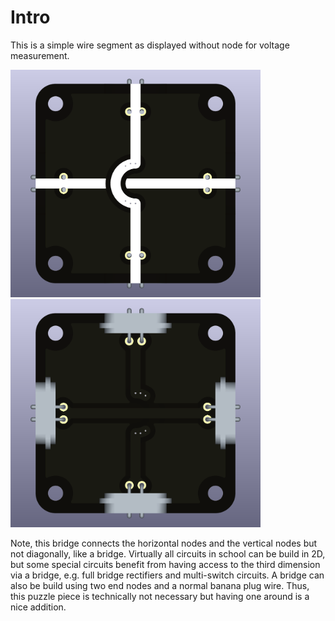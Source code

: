 # Intro  
This is a simple wire segment as displayed without node for voltage measurement.

<img src="wire-bridge_blank_TOP.png" alt="Circuit Diagram" width="400"> <img src="wire-bridge_blank_BOTTOM.png" alt="Circuit Diagram" width="400">

Note, this bridge connects the horizontal nodes and the vertical nodes but not diagonally, like a bridge. Virtually all circuits in school can be build in 2D, but some special circuits benefit from having access to the third dimension via a bridge, e.g. full bridge rectifiers and multi-switch circuits. A bridge can also be build using two end nodes and a normal banana plug wire. Thus, this puzzle piece is technically not necessary but having one around is a nice addition.
